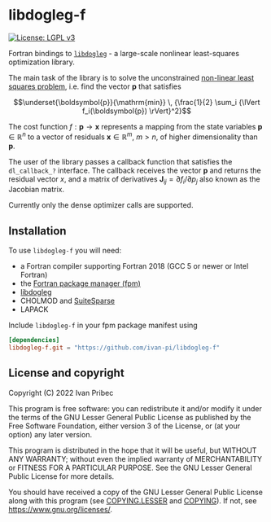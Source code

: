 # libdogleg-f

[![License: LGPL v3](https://img.shields.io/badge/License-LGPL_v3-blue.svg)](https://www.gnu.org/licenses/lgpl-3.0)

Fortran bindings to [`libdogleg`](https://github.com/dkogan/libdogleg) - a large-scale nonlinear least-squares optimization library.

The main task of the library is to solve the unconstrained [non-linear least squares problem](http://en.wikipedia.org/wiki/Non-linear_least_squares), i.e. find the vector $\boldsymbol{p}$ that satisfies

$$\underset{\boldsymbol{p}}{\mathrm{min}} \, {\frac{1}{2} \sum_i {\lVert f_i(\boldsymbol{p}) \rVert}^2}$$

The cost function $f: \boldsymbol{p} \rightarrow \boldsymbol{x}$ represents a mapping from the state variables $\boldsymbol{p} \in \mathbb{R}^n$ to a vector of residuals $\boldsymbol{x} \in \mathbb{R}^m$, $m > n$, of higher dimensionality than $\boldsymbol{p}$.

The user of the library passes a callback function that satisfies the `dl_callback_?` interface. The callback receives the vector $\boldsymbol{p}$ and returns the residual vector ${x}$, and a matrix of derivatives $\boldsymbol{J}_{ij} = \partial f_i / \partial p_j$ also known as the Jacobian matrix.


Currently only the dense optimizer calls are supported.

## Installation

To use `libdogleg-f` you will need:

* a Fortran compiler supporting Fortran 2018 (GCC 5 or newer or Intel Fortran)
* the [Fortran package manager (fpm)]()
* [libdogleg](https://github.com/dkogan/libdogleg)
* CHOLMOD and [SuiteSparse](https://people.engr.tamu.edu/davis/suitesparse.html)
* LAPACK

Include `libdogleg-f` in your fpm package manifest using

```toml
[dependencies]
libdogleg-f.git = "https://github.com/ivan-pi/libdogleg-f"
```

## License and copyright

Copyright (C) 2022 Ivan Pribec

This program is free software: you can redistribute it and/or modify it under the terms of the GNU Lesser General Public License as published by the Free Software Foundation, either version 3 of the License, or (at your option) any later version.

This program is distributed in the hope that it will be useful, but WITHOUT ANY WARRANTY; without even the implied warranty of MERCHANTABILITY or FITNESS FOR A PARTICULAR PURPOSE. See the GNU Lesser General Public License for more details.

You should have received a copy of the GNU Lesser General Public License along with this program (see [COPYING.LESSER](./COPYING.LESSER) and [COPYING](./COPYING)). If not, see <https://www.gnu.org/licenses/>. 